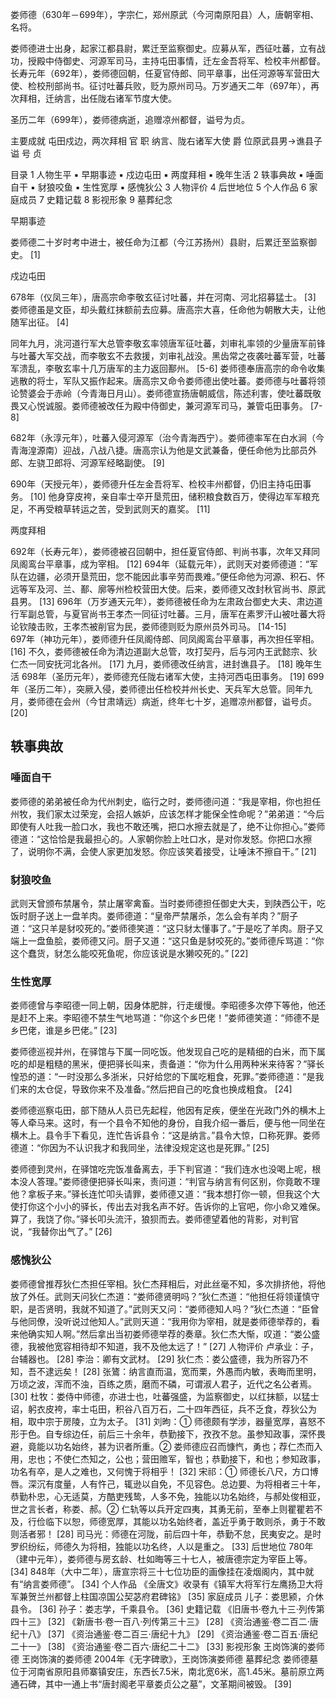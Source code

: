 娄师德（630年－699年），字宗仁，郑州原武（今河南原阳县）人，唐朝宰相、名将。

娄师德进士出身，起家江都县尉，累迁至监察御史。应募从军，西征吐蕃，立有战功，授殿中侍御史、河源军司马，主持屯田事情，迁左金吾将军、检校丰州都督。长寿元年（692年），娄师德回朝，任夏官侍郎、同平章事，出任河源等军营田大使、检校刑部尚书。征讨吐蕃兵败，贬为原州司马。万岁通天二年（697年），再次拜相，迁纳言，出任陇右诸军节度大使。

圣历二年（699年），娄师德病逝，追赠凉州都督，谥号为贞。

主要成就 屯田戍边，两次拜相 官    职 纳言、陇右诸军大使 
爵    位原武县男→谯县子 谥    号 贞

目录
1 人物生平
▪ 早期事迹
▪ 戍边屯田
▪ 两度拜相
▪ 晚年生活
2 轶事典故
▪ 唾面自干
▪ 豺狼咬鱼
▪ 生性宽厚
▪ 感愧狄公
3 人物评价
4 后世地位
5 个人作品
6 家庭成员
7 史籍记载
8 影视形象
9 墓葬纪念

早期事迹

娄师德二十岁时考中进士，被任命为江都（今江苏扬州）县尉，后累迁至监察御史。 [1] 

戍边屯田

678年（仪凤三年），唐高宗命李敬玄征讨吐蕃，并在河南、河北招募猛士。 [3]  娄师德虽是文臣，却头戴红抹额前去应募。唐高宗大喜，任命他为朝散大夫，让他随军出征。 [4] 

同年九月，洮河道行军大总管李敬玄率领唐军征吐蕃，刘审礼率领的少量唐军前锋与吐蕃大军交战，而李敬玄不去救援，刘审礼战没。黑齿常之夜袭吐蕃军营，吐蕃军溃乱，李敬玄率十几万唐军的主力返回鄯州。 [5-6]  娄师德奉唐高宗的命令收集逃散的将士，军队又振作起来。唐高宗又命令娄师德出使吐蕃。娄师德与吐蕃将领论赞婆会于赤岭（今青海日月山）。娄师德宣扬唐朝威信，陈述利害，使吐蕃既敬畏又心悦诚服。娄师德被改任为殿中侍御史，兼河源军司马，兼管屯田事务。 [7-8]  

682年（永淳元年），吐蕃入侵河源军（治今青海西宁）。娄师德率军在白水涧（今青海湟源南）迎战，八战八捷。唐高宗认为他是文武兼备，便任命他为比部员外郎、左骁卫郎将、河源军经略副使。 [9] 

690年（天授元年），娄师德升任左金吾将军、检校丰州都督，仍旧主持屯田事务。 [10]  他身穿皮袴，亲自率士卒开垦荒田，储积粮食数百万，使得边军军粮充足，不再受粮草转运之苦，受到武则天的嘉奖。 [11] 

两度拜相

692年（长寿元年），娄师德被召回朝中，担任夏官侍郎、判尚书事，次年又拜同凤阁鸾台平章事，成为宰相。 [12] 
694年（延载元年），武则天对娄师德道：“军队在边疆，必须开垦荒田，您不能因此事辛劳而畏难。”便任命他为河源、积石、怀远等军及河、兰、鄯、廓等州检校营田大使。后来，娄师德又改封秋官尚书、原武县男。 [13] 
696年（万岁通天元年），娄师德被任命为左肃政台御史大夫、肃边道行军副总管，与夏官尚书王孝杰一同征讨吐蕃。三月，唐军在素罗汗山被吐蕃大将论钦陵击败，王孝杰被削官为民，娄师德则贬为原州员外司马。 [14-15]  
697年（神功元年），娄师德升任凤阁侍郎、同凤阁鸾台平章事，再次担任宰相。 [16]  不久，娄师德被任命为清边道副大总管，攻打契丹，后与河内王武懿宗、狄仁杰一同安抚河北各州。 [17]  九月，娄师德改任纳言，进封谯县子。 [18] 
晚年生活
698年（圣历元年），娄师德充任陇右诸军大使，主持河西屯田事务。 [19] 
699年（圣历二年），突厥入侵，娄师德出任检校并州长史、天兵军大总管。同年九月，娄师德在会州（今甘肃靖远）病逝，终年七十岁，追赠凉州都督，谥号贞。 [20] 

## 轶事典故

### 唾面自干

娄师德的弟弟被任命为代州刺史，临行之时，娄师德问道：“我是宰相，你也担任州牧，我们家太过荣宠，会招人嫉妒，应该怎样才能保全性命呢？”弟弟道：“今后即使有人吐我一脸口水，我也不敢还嘴，把口水擦去就是了，绝不让你担心。”娄师德道：“这恰恰是我最担心的。人家朝你脸上吐口水，是对你发怒。你把口水擦了，说明你不满，会使人家更加发怒。你应该笑着接受，让唾沫不擦自干。” [21] 

### 豺狼咬鱼

武则天曾颁布禁屠令，禁止屠宰禽畜。当时娄师德担任御史大夫，到陕西公干，吃饭时厨子送上一盘羊肉。娄师德道：“皇帝严禁屠杀，怎么会有羊肉？”厨子道：“这只羊是豺咬死的。”娄师德笑道：“这只豺太懂事了。”于是吃了羊肉。厨子又端上一盘鱼脍，娄师德又问。厨子又道：“这只鱼是豺咬死的。”娄师德斥骂道：“你这个蠢货，豺怎么能咬死鱼呢，你应该说是水獭咬死的。” [22] 

### 生性宽厚

娄师德曾与李昭德一同上朝，因身体肥胖，行走缓慢。李昭德多次停下等他，他还是赶不上来。李昭德不禁生气地骂道：“你这个乡巴佬！”娄师德笑道：“师德不是乡巴佬，谁是乡巴佬。” [23] 

娄师德巡视并州，在驿馆与下属一同吃饭。他发现自己吃的是精细的白米，而下属吃的却是粗糙的黑米，便把驿长叫来，责备道：“你为什么用两种米来待客？”驿长惶恐的道：“一时没那么多浙米，只好给您的下属吃粗食，死罪。”娄师德道：“是我们来的太仓促，导致你来不及准备。”然后把自己的吃食也换成粗食。 [24] 

娄师德巡察屯田，部下随从人员已先起程，他因有足疾，便坐在光政门外的横木上等人牵马来。这时，有一个县令不知他的身份，自我介绍一番后，便与他一同坐在横木上。县令手下看见，连忙告诉县令：“这是纳言。”县令大惊，口称死罪。娄师德道：“你因为不认识我才和我同坐，法律没规定这也是死罪。” [25] 

娄师德到灵州，在驿馆吃完饭准备离去，手下判官道：“我们连水也没喝上呢，根本没人答理。”娄师德便把驿长叫来，责问道：“判官与纳言有何区别，你竟敢不理他？拿板子来。”驿长连忙叩头请罪，娄师德又道：“我本想打你一顿，但我这个大使打你这个小小的驿长，传出去对我名声不好。告诉你的上官吧，你小命又难保。算了，我饶了你。”驿长叩头流汗，狼狈而去。娄师德望着他的背影，对判官说，“我替你出气了。” [26] 

### 感愧狄公

娄师德曾推荐狄仁杰担任宰相。狄仁杰拜相后，对此丝毫不知，多次排挤他，将他放了外任。武则天问狄仁杰道：“娄师德贤明吗？”狄仁杰道：“他担任将领谨慎守职，是否贤明，我就不知道了。”武则天又问：“娄师德知人吗？”狄仁杰道：“臣曾与他同僚，没听说过他知人。”武则天道：“我用你为宰相，就是娄师德举荐的，看来他确实知人啊。”然后拿出当初娄师德举荐的奏章。狄仁杰大惭，叹道：“娄公盛德，我被他宽容相待却不知道，我不及他太远了！” [27] 
人物评价
卢承业：子，台辅器也。 [28] 
李治：卿有文武材。 [29] 
狄仁杰：娄公盛德，我为所容乃不知，吾不逮远矣！ [28] 
张鷟：纳言直而温，宽而栗，外愚而内敏，表晦而里明，万顷之波，浑而不浊，百练之质，磨而不磷，可谓淑人君子，近代之名公者焉。 [30] 
杜牧：娄侍中师德，亦进士也，吐蕃强盛，为监察御史，以红抹额，以猛士诏，躬衣皮袴，率士屯田，积谷八百万石，二十四年西征，兵不乏食，荐狄公为相，取中宗于房陵，立为太子。 [31] 
刘昫：① 师德颇有学涉，器量宽厚，喜怒不形于色。自专综边任，前后三十余年，恭勤接下，孜孜不怠。虽参知政事，深怀畏避，竟能以功名始终，甚为识者所重。② 娄师德应召而慷忾，勇也；荐仁杰而入用，忠也；不使仁杰知之，公也；营田赡军，智也；恭勤接下，和也；参知政事，功名有卒，是人之难也，又何愧于将相乎！ [32] 
宋祁：① 师德长八尺，方口博唇。深沉有度量，人有忤己，辄逊以自免，不见容色。总边要、为将相者三十年，恭勤朴忠，心无适莫，方酷吏残鸷，人多不免，独能以功名始终，与郝处俊相亚，世之言长者，称娄、郝。② 仁轨等以兵开定四夷，其勇无前，至奉上则瞿瞿若不及，行俭临下以恕，师德宽厚，其能以功名始终者，盖近乎勇于敢则杀，勇于不敢则活者邪！ [28] 
司马光：师德在河陇，前后四十年，恭勤不怠，民夷安之。是时罗织纷纭，师德久为将相，独能以功名终，人以是重之。 [33] 
后世地位
780年（建中元年），娄师德与房玄龄、杜如晦等三十七人，被唐德宗定为宰臣上等。 [34] 
848年（大中二年），唐宣宗将三十七位功臣的画像挂在凌烟阁内，其中就有“纳言娄师德”。 [34] 
个人作品
《全唐文》收录有《镇军大将军行左鹰扬卫大将军兼贺兰州都督上柱国凉国公契苾府君碑铭》 [35] 
家庭成员
儿子：娄思颍，介休县令。 [36] 
孙子：娄志学，千乘县令。 [36] 
史籍记载
《旧唐书·卷九十三·列传第四十三》 [32] 
《新唐书·卷一百八·列传第三十三》 [28] 
《资治通鉴·卷二百二·唐纪十八》 [37] 
《资治通鉴·卷二百三·唐纪十九》 [29] 
《资治通鉴·卷二百五·唐纪二十一》 [38] 
《资治通鉴·卷二百六·唐纪二十二》 [33] 
影视形象
王岗饰演的娄师德
王岗饰演的娄师德
2004年《无字碑歌》，王岗饰演娄师德
墓葬纪念
娄师德墓位于河南省原阳县师寨镇安庄，东西长7.5米，南北宽6米，高1.45米。墓前原立两通石碑，其中一通上书“唐封阁老平章娄贞公之墓”，文革期间被毁。 [39] 
